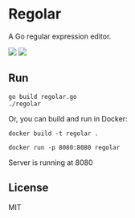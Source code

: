 # Regolar
A Go regular expression editor.

<img src="./demo1.png">
<img src="./demo2.png">

## Run
``` shell
go build regolar.go
./regolar
```
Or, you can build and run in Docker:
``` shell
docker build -t regolar .

docker run -p 8080:8080 regolar
```
Server is running at 8080

## License
MIT